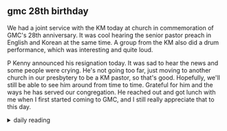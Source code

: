 ## gmc 28th birthday

We had a joint service with the KM today at church in commemoration of GMC's 28th anniversary. It was cool hearing the senior pastor preach in English and Korean at the same time. A group from the KM also did a drum performance, which was interesting and quite loud.

P Kenny announced his resignation today. It was sad to hear the news and some people were crying. He's not going too far, just moving to another church in our presbytery to be a KM pastor, so that's good. Hopefully, we'll still be able to see him around from time to time. Grateful for him and the ways he has served our congregation. He reached out and got lunch with me when I first started coming to GMC, and I still really appreciate that to this day.

<details markdown="1">
<summary>daily reading</summary>

| {{ page.date | date: "%B %-d, %Y" }} |
| :-------------: |
| [1 Kings 15; Col. 2; Ezek. 45; Ps. 99–101]({% link _Bible/Bible-year-1.md %}) |
| [WCF 18; WLC 115-121; WSC 67-69]({% link _westminster/westminster-month-3.md %}) |
| [The Chalcedonian Definition](https://thewestminsterstandard.org/the-chalcedonian-creed/) |

</details>